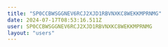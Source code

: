 ```yaml
---
title: "SP0CCBWSGGNEV6RCJ2XJD1RBVNXKC8WEKKMPRNMG"
date: 2024-07-17T08:53:16.511Z
user: SP0CCBWSGGNEV6RCJ2XJD1RBVNXKC8WEKKMPRNMG
layout: "users"
---
```

    